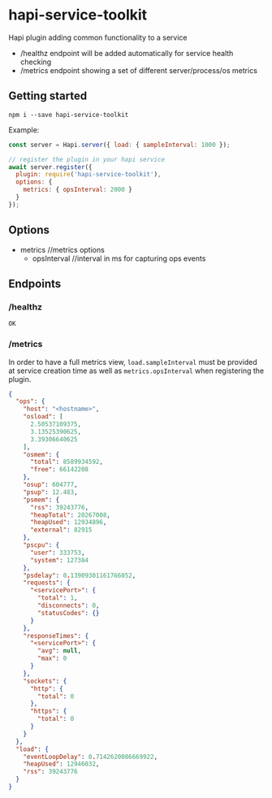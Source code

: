 # hapi-service-toolkit

Hapi plugin adding common functionality to a service

  * /healthz endpoint will be added automatically for service health checking
  * /metrics endpoint showing a set of different server/process/os metrics

## Getting started

```
npm i --save hapi-service-toolkit
```

Example:

```javascript
const server = Hapi.server({ load: { sampleInterval: 1000 });

// register the plugin in your hapi service
await server.register({ 
  plugin: require('hapi-service-toolkit'),
  options: {
    metrics: { opsInterval: 2000 }
  }
});
```

## Options

  * metrics //metrics options
    * opsInterval //interval in ms for capturing ops events

## Endpoints

### /healthz

```
OK
```

### /metrics
In order to have a full metrics view, `load.sampleInterval` must be provided at service creation time as well as `metrics.opsInterval` when registering the plugin.

```json
{
  "ops": {
    "host": "<hostname>",
    "osload": [
      2.50537109375,
      3.13525390625,
      3.39306640625
    ],
    "osmem": {
      "total": 8589934592,
      "free": 66142208
    },
    "osup": 604777,
    "psup": 12.483,
    "psmem": {
      "rss": 39243776,
      "heapTotal": 20267008,
      "heapUsed": 12934896,
      "external": 82915
    },
    "pscpu": {
      "user": 333753,
      "system": 127384
    },
    "psdelay": 0.13909301161766052,
    "requests": {
      "<servicePort>": {
        "total": 1,
        "disconnects": 0,
        "statusCodes": {}
      }
    },
    "responseTimes": {
      "<servicePort>": {
        "avg": null,
        "max": 0
      }
    },
    "sockets": {
      "http": {
        "total": 0
      },
      "https": {
        "total": 0
      }
    }
  },
  "load": {
    "eventLoopDelay": 0.7142620086669922,
    "heapUsed": 12946032,
    "rss": 39243776
  }
}
```